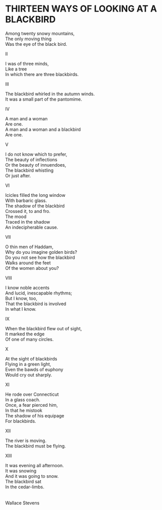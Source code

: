 # THIRTEEN WAYS OF LOOKING AT A BLACKBIRD


Among twenty snowy mountains,<br/>
The only moving thing<br/>
Was the eye of the black bird.<br/>

II

I was of three minds,<br/>
Like a tree<br/>
In which there are three blackbirds.<br/>

III

The blackbird whirled in the autumn winds.<br/>
It was a small part of the pantomime.<br/>

IV

A man and a woman<br/>
Are one.<br/>
A man and a woman and a blackbird<br/>
Are one.<br/>

V

I do not know which to prefer,<br/>
The beauty of inflections<br/>
Or the beauty of innuendoes,<br/>
The blackbird whistling<br/>
Or just after.<br/>

VI

Icicles filled the long window<br/>
With barbaric glass.<br/>
The shadow of the blackbird<br/>
Crossed it, to and fro.<br/>
The mood<br/>
Traced in the shadow<br/>
An indecipherable cause.<br/>

VII

O thin men of Haddam,<br/>
Why do you imagine golden birds?<br/>
Do you not see how the blackbird<br/>
Walks around the feet<br/>
Of the women about you?<br/>

VIII

I know noble accents<br/>
And lucid, inescapable rhythms;<br/>
But I know, too,<br/>
That the blackbird is involved<br/>
In what I know.<br/>

IX

When the blackbird flew out of sight,<br/>
It marked the edge<br/>
Of one of many circles.<br/>

X

At the sight of blackbirds<br/>
Flying in a green light,<br/>
Even the bawds of euphony<br/>
Would cry out sharply.<br/>

XI

He rode over Connecticut<br/>
In a glass coach.<br/>
Once, a fear pierced him,<br/>
In that he mistook<br/>
The shadow of his equipage<br/>
For blackbirds.<br/>

XII

The river is moving.<br/>
The blackbird must be flying.<br/>

XIII

It was evening all afternoon.<br/>
It was snowing<br/>
And it was going to snow.<br/>
The blackbird sat<br/>
In the cedar-limbs.<br/>
<br/><br/>
Wallace Stevens

